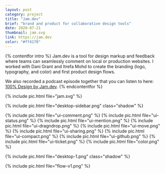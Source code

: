 ```yaml
---
layout: post
category: project
title: "Jam.dev"
brief: "brand and product for collaborative design tools"
date: 2020-07-21
thumbnail: jam.svg
link: https://jam.dev
color: "#ff4170"
---
```


{% contentfor intro %}
Jam.dev is a tool for design markup and feedback where teams can seamlessly comment on local or production websites. I worked with Dani Grant and Itrefa Mohd to create the branding (logo, typography, and color) and first product design flows.

We also recorded a podcast episode together that you can listen to here: <a href="https://open.spotify.com/episode/5T6NULm5D5ZV9NSLMou6Of?si=21a933963e3f4a21&nd=1" target="_blank" rel="noopener">100% Design by Jam.dev</a>.
{% endcontentfor %}



{% include pic.html file="jam.svg" %}

{% include pic.html file="desktop-sidebar.png" class="shadow" %}

<div class="two-column-masonry">
	{% include pic.html file="ui-comment.png" %}
	{% include pic.html file="ui-status.png" %}
	{% include pic.html file="ui-mention.png" %}
	{% include pic.html file="ui-dragndrop.png" %}
	{% include pic.html file="ui-move.png" %}
	{% include pic.html file="ui-sharing.png" %}
	{% include pic.html file="ui-compact.png" %}
	{% include pic.html file="ui-github.png" %}
	{% include pic.html file="ui-ticket.png" %}
	{% include pic.html file="color.png" %}
</div>

{% include pic.html file="desktop-1.png" class="shadow" %}

{% include pic.html file="flow-v1.png" %}
